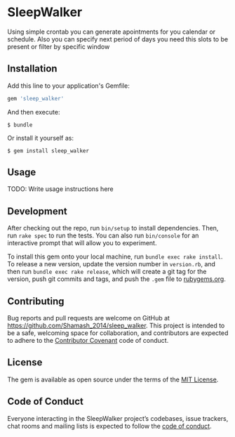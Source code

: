# SleepWalker

Using simple crontab you can generate apointments for you calendar or schedule. Also you can specify next period of days you need this slots to be present or filter by specific window



## Installation

Add this line to your application's Gemfile:

```ruby
gem 'sleep_walker'
```

And then execute:

    $ bundle

Or install it yourself as:

    $ gem install sleep_walker

## Usage

TODO: Write usage instructions here

## Development

After checking out the repo, run `bin/setup` to install dependencies. Then, run `rake spec` to run the tests. You can also run `bin/console` for an interactive prompt that will allow you to experiment.

To install this gem onto your local machine, run `bundle exec rake install`. To release a new version, update the version number in `version.rb`, and then run `bundle exec rake release`, which will create a git tag for the version, push git commits and tags, and push the `.gem` file to [rubygems.org](https://rubygems.org).

## Contributing

Bug reports and pull requests are welcome on GitHub at https://github.com/Shamash_2014/sleep_walker. This project is intended to be a safe, welcoming space for collaboration, and contributors are expected to adhere to the [Contributor Covenant](http://contributor-covenant.org) code of conduct.

## License

The gem is available as open source under the terms of the [MIT License](https://opensource.org/licenses/MIT).

## Code of Conduct

Everyone interacting in the SleepWalker project’s codebases, issue trackers, chat rooms and mailing lists is expected to follow the [code of conduct](https://github.com/Shamash_2014/sleep_walker/blob/master/CODE_OF_CONDUCT.md).
